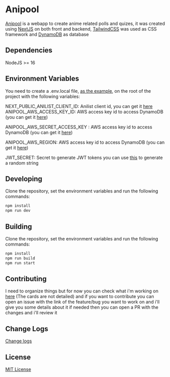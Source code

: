 # Anipool

[Anipool](https://www.anipool.app/) is a webapp to create anime related polls and quizes, it was created using [NextJS](https://nextjs.org/) on both front and backend, [TailwindCSS](https://tailwindcss.com/) was used as CSS framework and [DynamoDB](https://aws.amazon.com/pt/dynamodb/) as database

## Dependencies

NodeJS >= 16

## Environment Variables

You need to create a .env.local file, [as the example](https://github.com/guilhermeg2k/anipool/blob/main/.env.local.example), on the root of the project with the following variables:

NEXT_PUBLIC_ANILIST_CLIENT_ID: Anilist client id, you can get it [here](https://anilist.co/settings/developer)
ANIPOOL_AWS_ACCESS_KEY_ID: AWS access key id to access DynamoDB (you can get it [here](https://console.aws.amazon.com/iam/home?#/security_credentials))

ANIPOOL_AWS_SECRET_ACCESS_KEY : AWS access key id to access DynamoDB (you can get it [here](https://console.aws.amazon.com/iam/home?#/security_credentials))

ANIPOOL_AWS_REGION: AWS access key id to access DynamoDB (you can get it [here](https://console.aws.amazon.com/iam/home?#/security_credentials))

JWT_SECRET: Secret to generate JWT tokens you can use [this](https://www.browserling.com/tools/random-string) to generate a random string

## Developing

Clone the repository, set the environment variables and run the following commands:

```bash
npm install
npm run dev
```

## Building

Clone the repository, set the environment variables and run the following commands:

```bash
npm install
npm run build
npm run start
```

## Contributing

I need to organize things but for now you can check what i'm working on [here](https://anipool.notion.site/c717de9fa8ac4616ab9af92e28f41b32?v=21bed3e8e8954820b63e110876f3a8d7) (The cards are not detailed) and if you want to contribute you can open an issue with the link of the feature/bug you want to work on and i'll give you some details about it if needed then you can open a PR with the changes and i'll review it

## Change Logs

[Change logs](https://github.com/guilhermeg2k/anipool/blob/main/CHANGELOG.md)

## License

[MIT License](https://github.com/guilhermeg2k/anipool/blob/main/LICENSE)

